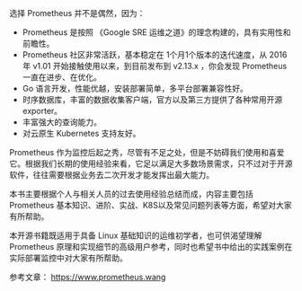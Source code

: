 选择 Prometheus 并不是偶然，因为：
-   Prometheus 是按照 《Google SRE 运维之道》的理念构建的，具有实用性和前瞻性。
-   Prometheus 社区非常活跃，基本稳定在 1个月1个版本的迭代速度，从 2016 年 v1.01 开始接触使用以来，到目前发布到 v2.13.x ，你会发现 Prometheus 一直在进步、在优化。
-   Go 语言开发，性能优越，安装部署简单，多平台部署兼容性好。
-   时序数据库，丰富的数据收集客户端，官方以及第三方提供了各种常用开源 exporter。
-   丰富强大的查询能力。
-   对云原生 Kubernetes 支持友好。


Prometheus 作为监控后起之秀，尽管有不足之处，但是不妨碍我们使用和喜爱它。根据我们长期的使用经验来看，它足以满足大多数场景需求，只不过对于开源软件，往往需要根据业务去二次开发才能发挥出最大能力。

本书主要根据个人与相关人员的过去使用经验总结而成，内容主要包括 Prometheus 基本知识、进阶、实战、K8S以及常见问题列表等方面，希望对大家有所帮助。

本开源书籍既适用于具备 Linux 基础知识的运维初学者，也可供渴望理解 Prometheus 原理和实现细节的高级用户参考，同时也希望书中给出的实践案例在实际部署监控中对大家有所帮助。

参考文章：
https://www.prometheus.wang
